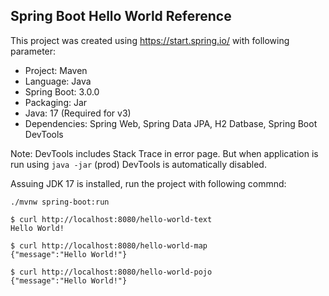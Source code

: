 ## Spring Boot Hello World Reference

This project was created using https://start.spring.io/ with following parameter:

* Project: Maven
* Language: Java
* Spring Boot: 3.0.0
* Packaging: Jar
* Java: 17 (Required for v3)
* Dependencies: Spring Web, Spring Data JPA, H2 Datbase, Spring Boot DevTools

Note: DevTools includes Stack Trace in error page. But when application is run using `java -jar` (prod)
DevTools is automatically disabled.

Assuing JDK 17 is installed, run the project with following commnd:

```shell
./mvnw spring-boot:run
```

```shell
$ curl http://localhost:8080/hello-world-text
Hello World!

$ curl http://localhost:8080/hello-world-map
{"message":"Hello World!"}

$ curl http://localhost:8080/hello-world-pojo
{"message":"Hello World!"}  
```
